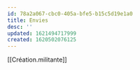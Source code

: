 ```yaml
---
id: 78a2a067-cbc0-405a-bfe5-b15c5d19e1a0
title: Envies
desc: ''
updated: 1621494717999
created: 1620502076125
---
```


[[Création.militante]]